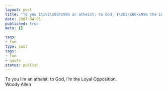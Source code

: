 ```yaml
---
layout: post
title: "To you I\xE2\x80\x99m an atheist; to God, I\xE2\x80\x99m the Loyal Opposition."
date: 2007-04-01
published: true
meta: {}

tags:
- fun
type: post
tags:
- fun
- quote
status: publish
---
```

To you I&#8217;m an atheist; to God, I&#8217;m the Loyal Opposition.<br />Woody Allen
